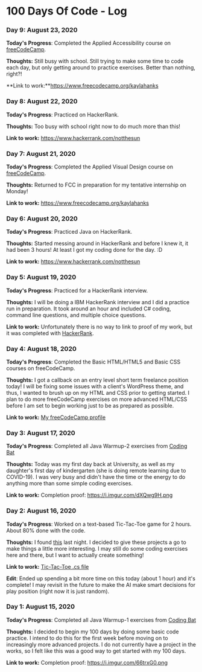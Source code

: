 # 100 Days Of Code - Log


### Day 9: August 23, 2020

**Today's Progress**: Completed the Applied Accessibility course on [freeCodeCamp](https://www.freecodecamp.org). 

**Thoughts:** Still busy with school. Still trying to make some time to code each day, but only getting around to practice exercises. Better than nothing, right?!

**Link to work:**https://www.freecodecamp.org/kaylahanks


### Day 8: August 22, 2020

**Today's Progress**: Practiced on HackerRank. 

**Thoughts:** Too busy with school right now to do much more than this!

**Link to work:** https://www.hackerrank.com/notthesun


### Day 7: August 21, 2020

**Today's Progress**: Completed the Applied Visual Design course on [freeCodeCamp](https://www.freecodecamp.org). 

**Thoughts:** Returned to FCC in preparation for my tentative internship on Monday!

**Link to work:** https://www.freecodecamp.org/kaylahanks


### Day 6: August 20, 2020

**Today's Progress**: Practiced Java on HackerRank. 

**Thoughts:** Started messing around in HackerRank and before I knew it, it had been 3 hours! At least I got my coding done for the day. :D

**Link to work:** https://www.hackerrank.com/notthesun


### Day 5: August 19, 2020

**Today's Progress**: Practiced for a HackerRank interview. 

**Thoughts:** I will be doing a IBM HackerRank interview and I did a practice run in preparation. It took around an hour and included C# coding, command line questions, and multiple choice questions.

**Link to work:** Unfortunately there is no way to link to proof of my work, but it was completed with [HackerRank](https://www.hackerrank.com).


### Day 4: August 18, 2020

**Today's Progress**: Completed the Basic HTML/HTML5 and Basic CSS courses on freeCodeCamp. 

**Thoughts:** I got a callback on an entry level short term freelance position today! I will be fixing some issues with a client's WordPress theme, and thus, I wanted to brush up on my HTML and CSS prior to getting started. I plan to do more freeCodeCamp exercises on more advanced HTML/CSS before I am set to begin working just to be as prepared as possible.

**Link to work:** [My freeCodeCamp profile](https://www.freecodecamp.org/kaylahanks "freeCodeCamp")


### Day 3: August 17, 2020

**Today's Progress**: Completed all Java Warmup-2 exercises from [Coding Bat](https://codingbat.com/java/Warmup-2 "Coding Bat")

**Thoughts:** Today was my first day back at University, as well as my daughter's first day of kindergarten (she is doing remote learning due to COVID-19). I was very busy and didn't have the time or the energy to do anything more than some simple coding exercises.

**Link to work:** Completion proof: https://i.imgur.com/dXQwg9H.png


### Day 2: August 16, 2020

**Today's Progress**: Worked on a text-based Tic-Tac-Toe game for 2 hours. About 80% done with the code.

**Thoughts:** I found [this](http://www.netinstructions.com/next-steps-for-aspiring-programmers-after-you-know-the-basics "'Net Instructions") last night. I decided to give these projects a go to make things a little more interesting. I may still do some coding exercises here and there, but I want to actually create something!

**Link to work:** [Tic-Tac-Toe .cs file](code/tictactoe/Board.cs)

**Edit**: Ended up spending a bit more time on this today (about 1 hour) and it's complete! I may revisit in the future to make the AI make smart decisions for play position (right now it is just random).


### Day 1: August 15, 2020

**Today's Progress**: Completed all Java Warmup-1 exercises from [Coding Bat](https://codingbat.com/java/Warmup-1 "Coding Bat")

**Thoughts:** I decided to begin my 100 days by doing some basic code practice. I intend to do this for the first week before moving on to increasingly more advanced projects. I do not currently have a project in the works, so I felt like this was a good way to get started with my 100 days. 

**Link to work:** Completion proof: https://i.imgur.com/66trxG0.png

